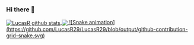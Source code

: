### Hi there 👋

<!--
**LucasR29/LucasR29** is a ✨ _special_ ✨ repository because its `README.md` (this file) appears on your GitHub profile.

Here are some ideas to get you started:

- 🔭 I’m currently working on ...
- 🌱 I’m currently learning ...
- 👯 I’m looking to collaborate on ...
- 🤔 I’m looking for help with ...
- 💬 Ask me about ...
- 📫 How to reach me: ...
- 😄 Pronouns: ...
- ⚡ Fun fact: ...

-->
<div>
  <a href = "https://github.com/LucasR29">
  <img align="center" src="https://github-readme-stats.vercel.app/api?username=LucasR29&show_icons=true&theme=tokyonight" alt="LucasR github stats"/>
  <img align="center" src="https://github-readme-stats.vercel.app/api/top-langs/?username=LucasR29&layout=compact&theme=tokyonight" />
  ![Snake animation](https://github.com/LucasR29/LucasR29/blob/output/github-contribution-grid-snake.svg)
</div>

